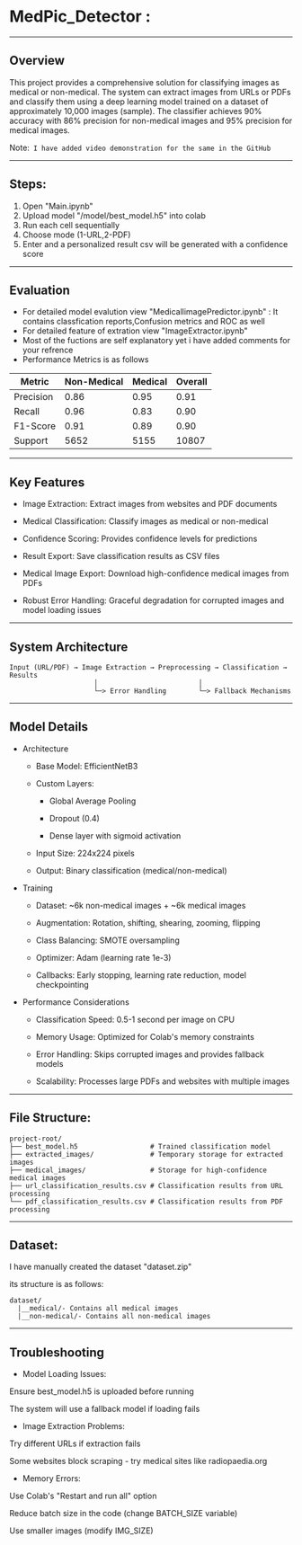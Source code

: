# MedPic_Detector :


---
## Overview

This project provides a comprehensive solution for classifying images as medical or non-medical. The system can extract images from URLs or PDFs and classify them using a deep learning model trained on a dataset of approximately 10,000 images (sample). The classifier achieves 90% accuracy with 86% precision for non-medical images and 95% precision for medical images.

Note:` I have added video demonstration for the same in the GitHub`

---
## Steps:
1) Open  "Main.ipynb"
2) Upload model "/model/best_model.h5" into colab
3) Run each cell sequentially
4) Choose mode (1-URL,2-PDF)
5) Enter and a personalized result csv will be generated with a confidence score

---
## Evaluation 

* For detailed model evalution view "MedicallimagePredictor.ipynb" : It contains classfication reports,Confusion metrics and ROC as well 
* For detailed feature of extration view "ImageExtractor.ipynb"
* Most of the fuctions are self explanatory yet i have added comments for your refrence
* Performance Metrics is as follows

|Metric |	Non-Medical	| Medical	| Overall |
|----------|-------------|----------|----------|
|Precision	|0.86|	0.95|	0.91|
|Recall	|0.96	|0.83	|0.90|
|F1-Score	|0.91	|0.89	|0.90|
|Support	|5652	|5155	|10807|

---
## Key Features

* Image Extraction: Extract images from websites and PDF documents

* Medical Classification: Classify images as medical or non-medical

* Confidence Scoring: Provides confidence levels for predictions

* Result Export: Save classification results as CSV files

* Medical Image Export: Download high-confidence medical images from PDFs

* Robust Error Handling: Graceful degradation for corrupted images and model loading issues

---
## System Architecture
```
Input (URL/PDF) → Image Extraction → Preprocessing → Classification → Results
                     │                         │
                     └─> Error Handling        └─> Fallback Mechanisms
```

---
## Model Details

* Architecture
  
  * Base Model: EfficientNetB3
  
  * Custom Layers:
  
    * Global Average Pooling
  
    * Dropout (0.4)
    
    * Dense layer with sigmoid activation
      
  * Input Size: 224x224 pixels
  
  * Output: Binary classification (medical/non-medical)

* Training
  
  * Dataset: ~6k non-medical images + ~6k medical images
  
  * Augmentation: Rotation, shifting, shearing, zooming, flipping
  
  * Class Balancing: SMOTE oversampling
  
  * Optimizer: Adam (learning rate 1e-3)
  
  * Callbacks: Early stopping, learning rate reduction, model checkpointing


* Performance Considerations

  * Classification Speed: 0.5-1 second per image on CPU
  
  * Memory Usage: Optimized for Colab's memory constraints
  
  * Error Handling: Skips corrupted images and provides fallback models
  
  * Scalability: Processes large PDFs and websites with multiple images


---
## File Structure:

```
project-root/
├── best_model.h5                  # Trained classification model
├── extracted_images/              # Temporary storage for extracted images
├── medical_images/                # Storage for high-confidence medical images
├── url_classification_results.csv # Classification results from URL processing
└── pdf_classification_results.csv # Classification results from PDF processing
```

---
## Dataset:

I have manually created the dataset "dataset.zip"

its structure is as follows:

```
dataset/
  |__medical/- Contains all medical images
  |__non-medical/- Contains all non-medical images
```

---
## Troubleshooting
* Model Loading Issues:

Ensure best_model.h5 is uploaded before running

The system will use a fallback model if loading fails

* Image Extraction Problems:

Try different URLs if extraction fails

Some websites block scraping - try medical sites like radiopaedia.org

* Memory Errors:

Use Colab's "Restart and run all" option

Reduce batch size in the code (change BATCH_SIZE variable)

Use smaller images (modify IMG_SIZE)
